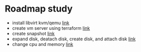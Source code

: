 # Roadmap study
- install libvirt kvm/qemu [link](https://github.com/galihtw04/Libvirt-Terraform/blob/main/README.md)
- create vm server using terraform [link](https://github.com/galihtw04/Libvirt-Terraform/blob/main/Terraform/README.md)
- create snapshot [link](https://github.com/galihtw04/Libvirt-Terraform/blob/main/Lab/snapshot.md)
- expand disk, deatach disk, create disk, and attach disk [link](https://github.com/galihtw04/Libvirt-Terraform/blob/main/Lab/disk/README.md)
- change cpu and memory [link](https://github.com/galihtw04/Libvirt-Terraform/blob/main/Lab/cpu_memory/README.md)
